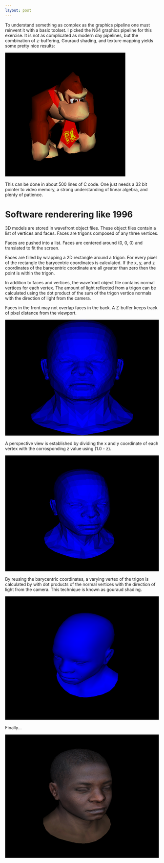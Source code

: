 ```yaml
---
layout: post
---
```


To understand something as complex as the graphics pipeline one must reinvent it with a basic toolset.
I picked the N64 graphics pipeline for this exercise. It is not as complicated as modern day pipelines,
but the combination of z-buffering, Gouraud shading, and texture mapping yields some pretty nice results:

![Donkey Kong](/images/dk.png)

This can be done in about 500 lines of C code. One just needs a 32 bit pointer to video memory,
a strong understanding of linear algebra, and plenty of patience.

# Software renderering like 1996

3D models are stored in wavefront object files. These object files contain a list of vertices and faces.
Faces are trigons composed of any three vertices.

Faces are pushed into a list. Faces are centered around (0, 0, 0) and translated to fit
the screen.

Faces are filled by wrapping a 2D rectangle around a trigon. For every pixel of the rectangle
the barycentric coordinates is calculated. If the x, y, and z coordinates of the barycentric
coordinate are all greater than zero then the point is within the trigon.

In addition to faces and vertices, the wavefront object file contains normal vertices
for each vertex. The amount of light reflected from a trigon can be calculated using
the dot product of the sum of the trigon vertice normals with the direction of light from the camera.

Faces in the front may not overlap faces in the back. A Z-buffer keeps track of pixel distance from the viewport.

![Flat shading - Isometric](/images/gel/a.png)

A perspective view is established by dividing the x and y coordinate of each vertex with the
corrosponding z value using (1.0 - z).

![Flat shading - Perspective](/images/gel/b.png)

By reusing the barycentric coordinates, a varying vertex of the trigon is calculated by
with dot products of the normal vertices with the direction of light from the camera. This
technique is known as gouraud shading.

![Gouraud shading](/images/gel/c.png)

Finally...

![Gouraud shading](/images/gel/d.png)
